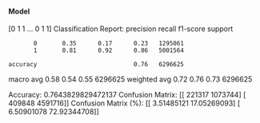 #### Model
[0 1 1 ... 0 1 1]
Classification Report:
              precision    recall  f1-score   support

           0       0.35      0.17      0.23   1295061
           1       0.81      0.92      0.86   5001564

    accuracy                           0.76   6296625
   macro avg       0.58      0.54      0.55   6296625
weighted avg       0.72      0.76      0.73   6296625

Accuracy: 0.7643829829472137
Confusion Matrix:
[[ 221317 1073744]
 [ 409848 4591716]]
Confusion Matrix (%):
[[ 3.51485121 17.05269093]
 [ 6.50901078 72.92344708]]
